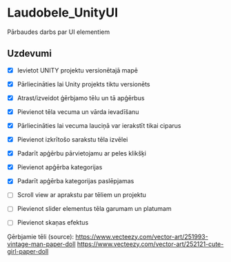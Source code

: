 # Laudobele_UnityUI
Pārbaudes darbs par UI elementiem
## Uzdevumi

- [x] Ievietot UNITY projektu versionētajā mapē
- [x] Pārliecināties lai Unity projekts tiktu versionēts
- [x] Atrast/izveidot ģērbjamo tēlu un tā apģērbus
- [x] Pievienot tēla vecuma un vārda ievadīšanu
- [x] Pārliecināties lai vecuma lauciņā var ierakstīt tikai ciparus
- [x] Pievienot izkrītošo sarakstu tēla izvēlei
- [x] Padarīt apģērbu pārvietojamu ar peles klikšķi 
- [x] Pievienot apģērba kategorijas
- [x] Padarīt apģērba kategorijas paslēpjamas
- [ ] Scroll view ar aprakstu par tēliem un projektu
- [ ] Pievienot slider elementus tēla garumam un platumam
- [ ] Pievienot skaņas efektus


Ģērbjamie tēli (source): 
https://www.vecteezy.com/vector-art/251993-vintage-man-paper-doll
https://www.vecteezy.com/vector-art/252121-cute-girl-paper-doll